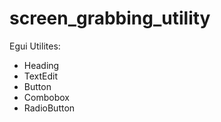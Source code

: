 # screen_grabbing_utility
Egui Utilites:
-   Heading
-   TextEdit
-   Button
-   Combobox
-   RadioButton